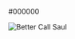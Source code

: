 #000000

<picture>
  <source media="(prefers-color-scheme: dark)" srcset="https://media.moddb.com/images/mods/1/56/55177/bandicam_2022-09-05_20-00-55-025.jpg">
  <source media="(prefers-color-scheme: light)" srcset="https://media.moddb.com/images/mods/1/56/55177/bandicam_2022-09-05_20-00-55-025.jpg">
   <img alt="Better Call Saul" src="https://media.moddb.com/images/mods/1/56/55177/bandicam_2022-09-05_20-00-55-025.jpg">
</picture>
